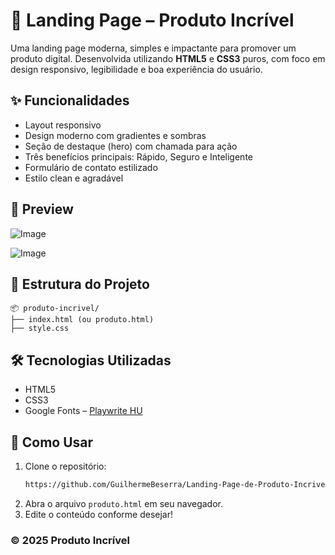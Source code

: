 # 🚀 Landing Page – Produto Incrível

Uma landing page moderna, simples e impactante para promover um produto digital. Desenvolvida utilizando **HTML5** e **CSS3** puros, com foco em design responsivo, legibilidade e boa experiência do usuário.

## ✨ Funcionalidades

- Layout responsivo
- Design moderno com gradientes e sombras
- Seção de destaque (hero) com chamada para ação
- Três benefícios principais: Rápido, Seguro e Inteligente
- Formulário de contato estilizado
- Estilo clean e agradável

## 📸 Preview

![Image](https://github.com/user-attachments/assets/a28bd9cc-474c-4d27-b3bb-1c5e12d0aec5)

![Image](https://github.com/user-attachments/assets/f8fc77a2-094b-4e24-b1d7-e10872dddbf3)

## 📁 Estrutura do Projeto

```
📦 produto-incrivel/
├── index.html (ou produto.html)
├── style.css
```

## 🛠️ Tecnologias Utilizadas

- HTML5
- CSS3
- Google Fonts – [Playwrite HU](https://fonts.google.com/specimen/Playwrite+HU)

## 📌 Como Usar

1. Clone o repositório:
   ```bash
   https://github.com/GuilhermeBeserra/Landing-Page-de-Produto-Incrivel.git
   ```
2. Abra o arquivo `produto.html` em seu navegador.
3. Edite o conteúdo conforme desejar!

### © 2025 Produto Incrível
